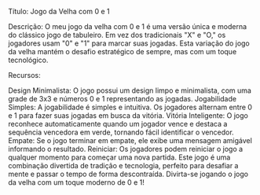 Título: Jogo da Velha com 0 e 1

Descrição:
O meu jogo da velha com 0 e 1 é uma versão única e moderna do clássico jogo de tabuleiro. Em vez dos tradicionais "X" e "O," os jogadores usam "0" e "1" para marcar suas jogadas. Esta variação do jogo da velha mantém o desafio estratégico de sempre, mas com um toque tecnológico.

Recursos:

Design Minimalista: O jogo possui um design limpo e minimalista, com uma grade de 3x3 e números 0 e 1 representando as jogadas.
Jogabilidade Simples: A jogabilidade é simples e intuitiva. Os jogadores alternam entre 0 e 1 para fazer suas jogadas em busca da vitória.
Vitória Inteligente: O jogo reconhece automaticamente quando um jogador vence e destaca a sequência vencedora em verde, tornando fácil identificar o vencedor.
Empate: Se o jogo terminar em empate, ele exibe uma mensagem amigável informando o resultado.
Reiniciar: Os jogadores podem reiniciar o jogo a qualquer momento para começar uma nova partida.
Este jogo é uma combinação divertida de tradição e tecnologia, perfeito para desafiar a mente e passar o tempo de forma descontraída. Divirta-se jogando o jogo da velha com um toque moderno de 0 e 1!
